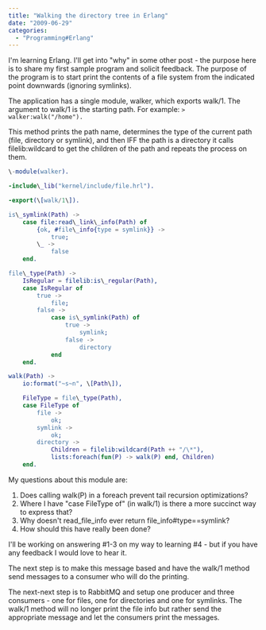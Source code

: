 ```yaml
---
title: "Walking the directory tree in Erlang"
date: "2009-06-29"
categories: 
  - "Programming#Erlang"
---
```


I'm learning Erlang. I'll get into "why" in some other post - the purpose here is to share my first sample program and solicit feedback. The purpose of the program is to start print the contents of a file system from the indicated point downwards (ignoring symlinks).

The application has a single module, walker, which exports walk/1. The argument to walk/1 is the starting path. For example: `> walker:walk("/home").`

This method prints the path name, determines the type of the current path (file, directory or symlink), and then IFF the path is a directory it calls filelib:wildcard to get the children of the path and repeats the process on them.

```erlang
\-module(walker).

-include\_lib("kernel/include/file.hrl").

-export(\[walk/1\]).

is\_symlink(Path) ->
	case file:read\_link\_info(Path) of
		{ok, #file\_info{type = symlink}} ->
			true;
		\_ ->
			false
	end.

file\_type(Path) ->
	IsRegular = filelib:is\_regular(Path),
	case IsRegular of
		true ->
			file;
		false ->
			case is\_symlink(Path) of
				true ->
					symlink;
				false ->
					directory
			end
	end.

walk(Path) ->
	io:format("~s~n", \[Path\]),

	FileType = file\_type(Path),
	case FileType of
		file ->
			ok;
		symlink ->
			ok;
		directory ->
			Children = filelib:wildcard(Path ++ "/\*"),
			lists:foreach(fun(P) -> walk(P) end, Children)
	end.
```

My questions about this module are:

1. Does calling walk(P) in a foreach prevent tail recursion optimizations?
2. Where I have "case FileType of" (in walk/1) is there a more succinct way to express that?
3. Why doesn't read\_file\_info ever return file\_info#type==symlink?
4. How should this have really been done?

I'll be working on answering #1-3 on my way to learning #4 - but if you have any feedback I would love to hear it.

The next step is to make this message based and have the walk/1 method send messages to a consumer who will do the printing.

The next-next step is to RabbitMQ and setup one producer and three consumers - one for files, one for directories and one for symlinks. The walk/1 method will no longer print the file info but rather send the appropriate message and let the consumers print the messages.
